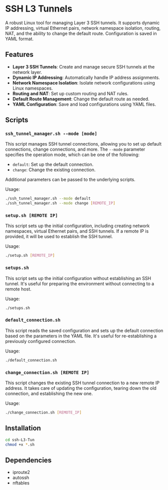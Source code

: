 # SSH L3 Tunnels

A robust Linux tool for managing Layer 3 SSH tunnels. It supports dynamic IP addressing, virtual Ethernet pairs, network namespace isolation, routing, NAT, and the ability to change the default route. Configuration is saved in YAML format.

## Features

- **Layer 3 SSH Tunnels**: Create and manage secure SSH tunnels at the network layer.
- **Dynamic IP Addressing**: Automatically handle IP address assignments.
- **Network Namespace Isolation**: Isolate network configurations using Linux namespaces.
- **Routing and NAT**: Set up custom routing and NAT rules.
- **Default Route Management**: Change the default route as needed.
- **YAML Configuration**: Save and load configurations using YAML files.

## Scripts

### `ssh_tunnel_manager.sh --mode [mode]`

This script manages SSH tunnel connections, allowing you to set up default connections, change connections, and more. The `--mode` parameter specifies the operation mode, which can be one of the following:

- `default`: Set up the default connection.
- `change`: Change the existing connection.

Additional parameters can be passed to the underlying scripts.

Usage:

```bash
./ssh_tunnel_manager.sh --mode default
./ssh_tunnel_manager.sh --mode change [REMOTE_IP]
```

### `setup.sh [REMOTE IP]`

This script sets up the initial configuration, including creating network namespaces, virtual Ethernet pairs, and SSH tunnels. If a remote IP is provided, it will be used to establish the SSH tunnel.

Usage:

```bash
./setup.sh [REMOTE_IP]
```

### `setups.sh`

This script sets up the initial configuration without establishing an SSH tunnel. It's useful for preparing the environment without connecting to a remote host.

Usage:

```bash
./setups.sh
```

### `default_connection.sh`

This script reads the saved configuration and sets up the default connection based on the parameters in the YAML file. It's useful for re-establishing a previously configured connection.

Usage:

```bash
./default_connection.sh
```

### `change_connection.sh [REMOTE IP]`

This script changes the existing SSH tunnel connection to a new remote IP address. It takes care of updating the configuration, tearing down the old connection, and establishing the new one.

Usage:

```bash
./change_connection.sh [REMOTE_IP]
```

## Installation

```bash
cd ssh-L3-Tun
chmod +x *.sh
```

## Dependencies

- iproute2
- autossh
- nftables
